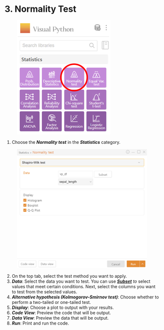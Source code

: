 # 3. Normality Test

<figure><img src="../.gitbook/assets/image (290).png" alt="" width="305"><figcaption></figcaption></figure>

1. Choose the _**Normality test**_ in the _**Statistics**_ category.

<figure><img src="../.gitbook/assets/image (291).png" alt="" width="563"><figcaption></figcaption></figure>

2. On the top tab, select the test method you want to apply.
3. _**Data**_: Select the data you want to test. You can use [_**Subset**_](../data-analysis/5.-subset.md) _to_ select values that meet certain conditions. Next, select the columns you want to test from the selected values.
4. _**Alternative hypothesis (Kolmogorov-Smirnov test)**_: Choose whether to perform a two-tailed or one-tailed test.
5. _**Display**_: Choose a plot to output with your results.
6. _**Code View**_: Preview the code that will be output.
7. _**Data View**_: Preview the data that will be output.
8. _**Run**_: Print and run the code.


